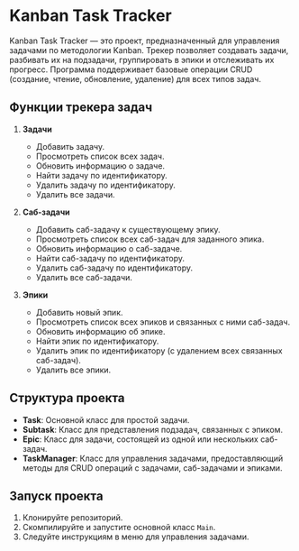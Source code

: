 # Kanban Task Tracker
Kanban Task Tracker — это проект, предназначенный для управления задачами по методологии Kanban. Трекер 
позволяет создавать задачи, разбивать их на подзадачи, группировать в эпики и отслеживать их прогресс. Программа поддерживает базовые операции CRUD (создание, чтение, обновление, удаление) для всех типов задач.

## Функции трекера задач

1. **Задачи**
    - Добавить задачу.
    - Просмотреть список всех задач.
    - Обновить информацию о задаче.
    - Найти задачу по идентификатору.
    - Удалить задачу по идентификатору.
    - Удалить все задачи.

2. **Саб-задачи**
    - Добавить саб-задачу к существующему эпику.
    - Просмотреть список всех саб-задач для заданного эпика.
    - Обновить информацию о саб-задаче.
    - Найти саб-задачу по идентификатору.
    - Удалить саб-задачу по идентификатору.
    - Удалить все саб-задачи.

3. **Эпики**
    - Добавить новый эпик.
    - Просмотреть список всех эпиков и связанных с ними саб-задач.
    - Обновить информацию об эпике.
    - Найти эпик по идентификатору.
    - Удалить эпик по идентификатору (с удалением всех связанных саб-задач).
    - Удалить все эпики.

## Структура проекта

- **Task**: Основной класс для простой задачи.
- **Subtask**: Класс для представления подзадач, связанных с эпиком.
- **Epic**: Класс для задачи, состоящей из одной или нескольких саб-задач.
- **TaskManager**: Класс для управления задачами, предоставляющий методы для CRUD операций с задачами, саб-задачами и эпиками.

## Запуск проекта

1. Клонируйте репозиторий.
2. Скомпилируйте и запустите основной класс `Main`.
3. Следуйте инструкциям в меню для управления задачами.
